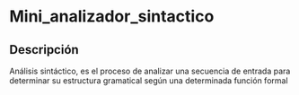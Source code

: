 # Mini_analizador_sintactico

## Descripción

Análisis sintáctico, es el proceso de analizar una secuencia de entrada para determinar su estructura gramatical según una determinada función formal
